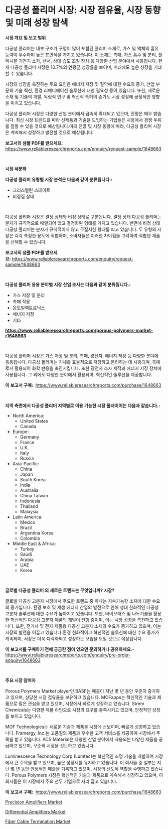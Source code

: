 <p><h1>다공성 폴리머 시장: 시장 점유율, 시장 동향 및 미래 성장 탐색</h1></p><p><strong>시장 개요 및 보고 범위</strong></p>
<p><p>다공성 폴리머는 내부 구조가 구멍이 많이 포함된 폴리머 소재로, 가스 및 액체의 흡유 능력이 우수하며 높은 표면적을 가지고 있습니다. 이 소재는 촉매, 가스 흡수 및 분리, 플렉시블 기전기 소자, 센서, 상대 습도 조절 장치 등 다양한 산업 분야에서 사용됩니다. 현재 다공성 폴리머 시장은 10.7%의 연평균 성장률을 보이며, 미래에도 높은 성장을 기대할 수 있습니다.</p><p>시장의 성장을 촉진하는 주요 요인은 에너지 저장 및 절약에 대한 수요의 증가, 산업 부문의 기술 혁신, 환경 리메디에이션 솔루션에 대한 필요성 등이 있습니다. 또한, 새로운 소재 및 기술의 개발, 독립적 연구 및 혁신적 특허의 증가도 시장 성장에 긍정적인 영향을 미치고 있습니다.</p><p>다공성 폴리머 시장은 다양한 산업 분야에서 급속히 확대되고 있으며, 전망은 매우 밝습니다. 최신 시장 트렌드를 따라 신제품과 기술을 도입하는 기업들은 시장에서 경쟁 우위를 점할 수 있을 것으로 예상됩니다.미래 전망 및 시장 동향에 따라, 다공성 폴리머 시장은 계속해서 성장하고 발전할 것으로 예상됩니다.</p></p>
<p><strong>보고서의 샘플 PDF를 받으세요:</strong> <a href="https://www.reliableresearchreports.com/enquiry/request-sample/1648663">https://www.reliableresearchreports.com/enquiry/request-sample/1648663</a></p>
<p>&nbsp;</p>
<p><strong>시장 세분화</strong></p>
<p><strong>다공성 폴리머 유형별 시장 분석은 다음과 같이 분류됩니다.:</strong></p>
<p><ul><li>크리스털린 스테이트</li><li>비정질 상태</li></ul></p>
<p>&nbsp;</p>
<p><p>다공성 폴리머 시장은 결정 상태와 비정 상태로 구분됩니다. 결정 상태 다공성 폴리머는 분자가 규칙적으로 배열되어 있고 결정화된 형태를 가지고 있습니다. 반면에 비정 상태 다공성 폴리머는 분자가 규칙적이지 않고 무질서한 형태를 띄고 있습니다. 두 유형의 시장은 각각 특정한 용도에 적합하며, 소비자들은 이러한 차이점을 고려하여 적합한 제품을 선택할 수 있습니다.</p></p>
<p><strong>보고서의 샘플 PDF를 받으세요:</strong>&nbsp;<a href="https://www.reliableresearchreports.com/enquiry/request-sample/1648663">https://www.reliableresearchreports.com/enquiry/request-sample/1648663</a></p>
<p>&nbsp;</p>
<p><strong> 다공성 폴리머 응용 분야별 시장 산업 조사는 다음과 같이 분류됩니다.:</strong></p>
<p><ul><li>가스 저장 및 분리</li><li>촉매 작용</li><li>옵토일렉트로닉스</li><li>에너지 저장</li><li>기타</li></ul></p>
<p><strong><a href="https://www.reliableresearchreports.com/porous-polymers-market-r1648663">https://www.reliableresearchreports.com/porous-polymers-market-r1648663</a></strong></p>
<p>&nbsp;</p>
<p><p>다공성 폴리머 시장은 가스 저장 및 분리, 촉매, 광전자, 에너지 저장 등 다양한 분야에 응용됩니다. 다공성 폴리머는 기체를 효율적으로 저장하고 분리하는 데 사용되며, 촉매로서 활용되어 화학 반응을 촉진시킵니다. 또한 광전자 소자 제작과 에너지 저장 장치에 사용됩니다. 그 외에도 다양한 분야에서 활용되며, 혁신적인 솔루션을 제공합니다.</p></p>
<p><strong>이 보고서 구매:</strong>&nbsp; <a href="https://www.reliableresearchreports.com/purchase/1648663">https://www.reliableresearchreports.com/purchase/1648663</a></p>
<p>&nbsp;</p>
<p><strong>지역 측면에서 다공성 폴리머 지역별로 이용 가능한 시장 플레이어는 다음과 같습니다.:</strong></p>
<p><ul>
    <li>
        North America:
        <ul>
            <li>United States</li>
            <li>Canada</li>
        </ul>
    </li>
    <li>
        Europe:
        <ul>
            <li>Germany</li>
            <li>France</li>
            <li>U.K.</li>
            <li>Italy</li>
            <li>Russia</li>
        </ul>
    </li>
    <li>
        Asia-Pacific:
        <ul>
            <li>China</li>
            <li>Japan</li>
            <li>South Korea</li>
            <li>India</li>
            <li>Australia</li>
            <li>China Taiwan</li>
            <li>Indonesia</li>
            <li>Thailand</li>
            <li>Malaysia</li>
        </ul>
    </li>
    <li>
        Latin America:
        <ul>
            <li>Mexico</li>
            <li>Brazil</li>
            <li>Argentina Korea</li>
            <li>Colombia</li>
        </ul>
    </li>
    <li>
        Middle East & Africa:
        <ul>
            <li>Turkey</li>
            <li>Saudi</li>
            <li>Arabia</li>
            <li>UAE</li>
            <li>Korea</li>
        </ul>
    </li>
    </ul></p>
<p>&nbsp;</p>
<p><strong>글로벌 다공성 폴리머 의 새로운 트렌드는 무엇입니까? 시장?</strong></p>
<p><p>글로벌 다공성 고분자 시장에서 주요한 트렌드 중 하나는 지속가능한 소재에 대한 수요의 증가입니다. 환경 보호 및 재생 에너지 산업의 발전으로 인해 생태 친화적인 다공성 고분자 솔루션에 대한 수요가 높아지고 있습니다. 또한, 바이오매스 및 나노기술을 활용한 혁신적인 다공성 고분자 제품의 개발이 진행 중이며, 이는 시장 성장을 촉진하고 있습니다. 또한, 전기차 및 전자 제품용 다공성 고분자 소재의 수요가 증가하고 있으며, 이는 시장의 발전을 이끌고 있습니다.환경 친화적이고 혁신적인 솔루션에 대한 수요 증가가 계속되며, 시장은 더욱 다각화되고 성장하는 모습을 보일 것으로 예상됩니다.</p></p>
<p><strong>이 보고서를 구매하기 전에 궁금한 점이 있으면 문의하거나 공유하세요.</strong>- <a href="https://www.reliableresearchreports.com/enquiry/pre-order-enquiry/1648663">https://www.reliableresearchreports.com/enquiry/pre-order-enquiry/1648663</a></p>
<p>&nbsp;</p>
<p><strong>주요 시장 참여자</strong></p>
<p><p>Porous Polymers Market player인 BASF는 매출이 지난 몇 년 동안 꾸준히 증가하고 있으며, 상당한 시장 점유율을 보유하고 있습니다. MOFapps는 혁신적인 기술과 제품으로 많은 관심을 받고 있으며, 시장에서 빠르게 성장하고 있습니다. Strem Chemicals는 다양한 제품 라인으로 시장의 요구를 충족시키고 있으며, 안정적인 성장을 보이고 있습니다.</p><p>MOF Technologies는 새로운 기술과 제품을 시장에 선보이며, 빠르게 성장하고 있습니다. Framergy, Inc.는 고품질의 제품과 우수한 고객 서비스를 제공하여 시장에서 주목을 받고 있습니다. ACS Material은 다양한 산업 분야에서 사용되는 다양한 제품을 공급하고 있으며, 꾸준히 시장을 선도하고 있습니다.</p><p>Luminescence Technology Corp (Lumtec)는 혁신적인 조명 기술을 개발하여 시장에서 큰 주목을 받고 있으며, 높은 성장세를 유지하고 있습니다. 이 회사들 중 일부는 지난 몇 년 동안 안정적인 매출을 기록하고 있으며, 시장의 선도적 역할을 수행하고 있습니다. Porous Polymers 시장은 혁신적인 기술과 제품으로 계속해서 성장하고 있으며, 이 회사들은 이 시장에서 주요 선두 기업으로 자리 잡고 있습니다.</p></p>
<p><strong>이 보고서 구매:</strong>&nbsp;&nbsp;<a href="https://www.reliableresearchreports.com/purchase/1648663">https://www.reliableresearchreports.com/purchase/1648663</a></p>
<p><p><a href="https://www.linkedin.com/pulse/precision-amplifiers-market-report-reveals-latest-trends-op5nc?trackingId=UwwYnT0p6802I6lFHvrUDg%3D%3D">Precision Amplifiers Market</a></p><p><a href="https://www.linkedin.com/pulse/differential-amplifiers-market-key-successful-business-strategy-wdlxc?trackingId=FX0nr1j4FSHRFHcYj3PBrA%3D%3D">Differential Amplifiers Market</a></p><p><a href="https://www.linkedin.com/pulse/fiber-cable-termination-market-share-evolution-growth-trends-col3c?trackingId=794%2FBYZZ79X90FTYSzUQkQ%3D%3D">Fiber Cable Termination Market</a></p></p>